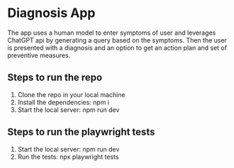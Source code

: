 # Diagnosis App
The app uses a human model to enter symptoms of user and leverages ChatGPT api by generating a query based on the symptoms. Then the user is presented with a diagnosis and an option to get an action plan and set of preventive measures.

## Steps to run the repo
1. Clone the repo in your local machine
2. Install the dependencies: npm i
3. Start the local server: npm run dev

## Steps to run the playwright tests
1. Start the local server: npm run dev
2. Run the tests: npx playwright tests